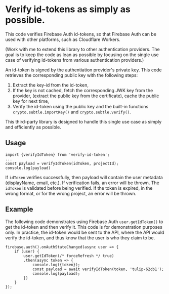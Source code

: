 # Verify id-tokens as simply as possible.

This code verifies Firebase Auth id-tokens, so that Firebase Auth can
be used with other platforms, such as Cloudflare Workers.

(Work with me to extend this library to other authentication
providers. The goal is to keep the code as lean as possible by
focusing on the single use case of verifying id-tokens from various
authentication providers.)

An id-token is signed by the authentiation provider's private
key. This code retrieves the corresponding public key with the
following steps:

1. Extract the key-id from the id-token,
2. If the key is not cached, fetch the corresponding JWK key from the
   provider, (extract the public key from the certificate), cache the
   public key for next time,
3. Verify the id-token using the public key and the built-in functions
   `crypto.subtle.importKey()` and `crypto.subtle.verify()`.

This third-party library is designed to handle this single use case as simply and efficiently as possible.

## Usage ##

```
import {verifyIdToken} from 'verify-id-token';
...
const payload = verifyIdToken(idToken, projectId);
console.log(payload)
```

If `idToken` verifies successfully, then payload will contain the user metadata (displayName, email, etc.). If verification fails, an error will be thrown. The `idToken` is validated before being verified. If the token is expired, in the wrong format, or for the wrong project, an error will be thrown.

## Example ##

The following code demonstrates using Firebase Auth `user.getIdToken()` to get the id-token and then verify it. This code is for demonstration purposes only. In practice, the id-token would be sent to the API, where the API would verify the id-token, and thus know that the user is who they claim to be.

```
firebase.auth().onAuthStateChanged(async user => {
    if (user) {
        user.getIdToken(/* forceRefresh */ true)
        .then(async token => {
            console.log({token});
            const payload = await verifyIdToken(token, 'tulip-62cb1');
            console.log(payload);
        })
    }
});
```
